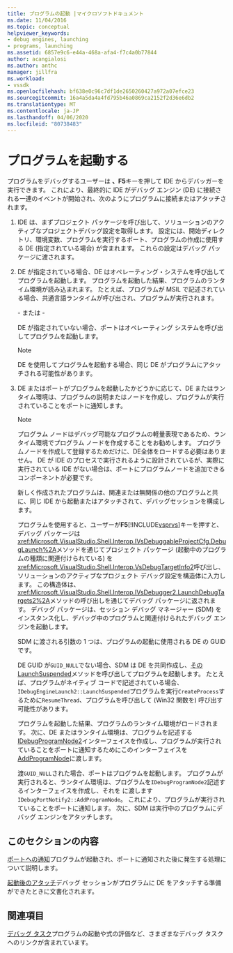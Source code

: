 ```yaml
---
title: プログラムの起動 |マイクロソフトドキュメント
ms.date: 11/04/2016
ms.topic: conceptual
helpviewer_keywords:
- debug engines, launching
- programs, launching
ms.assetid: 6857e9c6-e44a-468a-afa4-f7c4a0b77844
author: acangialosi
ms.author: anthc
manager: jillfra
ms.workload:
- vssdk
ms.openlocfilehash: bf638e0c96c7df1de2650260427a972a07efce23
ms.sourcegitcommit: 16a4a5da4a4fd795b46a0869ca2152f2d36e6db2
ms.translationtype: MT
ms.contentlocale: ja-JP
ms.lasthandoff: 04/06/2020
ms.locfileid: "80738483"
---
```

# <a name="launch-a-program"></a>プログラムを起動する
プログラムをデバッグするユーザーは **、F5**キーを押して IDE からデバッガーを実行できます。 これにより、最終的に IDE がデバッグ エンジン (DE) に接続される一連のイベントが開始され、次のようにプログラムに接続またはアタッチされます。

1. IDE は、まずプロジェクト パッケージを呼び出して、ソリューションのアクティブなプロジェクトデバッグ設定を取得します。 設定には、開始ディレクトリ、環境変数、プログラムを実行するポート、プログラムの作成に使用する DE (指定されている場合) が含まれます。 これらの設定はデバッグ パッケージに渡されます。

2. DE が指定されている場合、DE はオペレーティング・システムを呼び出してプログラムを起動します。 プログラムを起動した結果、プログラムのランタイム環境が読み込まれます。 たとえば、プログラムが MSIL で記述されている場合、共通言語ランタイムが呼び出され、プログラムが実行されます。

    \- または -

    DE が指定されていない場合、ポートはオペレーティング システムを呼び出してプログラムを起動します。

   > [!NOTE]
   > DE を使用してプログラムを起動する場合、同じ DE がプログラムにアタッチされる可能性があります。

3. DE またはポートがプログラムを起動したかどうかに応じて、DE またはランタイム環境は、プログラムの説明またはノードを作成し、プログラムが実行されていることをポートに通知します。

   > [!NOTE]
   > プログラム ノードはデバッグ可能なプログラムの軽量表現であるため、ランタイム環境でプログラム ノードを作成することをお勧めします。 プログラムノードを作成して登録するためだけに、DE全体をロードする必要はありません。 DE が IDE のプロセスで実行されるように設計されているが、実際に実行されている IDE がない場合は、ポートにプログラムノードを追加できるコンポーネントが必要です。

   新しく作成されたプログラムは、関連または無関係の他のプログラムと共に、同じ IDE から起動またはアタッチされて、デバッグセッションを構成します。

   プログラムを使用すると、ユーザーが**F5**[!INCLUDE[vsprvs](../../code-quality/includes/vsprvs_md.md)]キーを押すと、デバッグ パッケージは<xref:Microsoft.VisualStudio.Shell.Interop.IVsDebuggableProjectCfg.DebugLaunch%2A>メソッドを通じてプロジェクト パッケージ (起動中のプログラムの種類に関連付けられている) を<xref:Microsoft.VisualStudio.Shell.Interop.VsDebugTargetInfo2>呼び出し、ソリューションのアクティブなプロジェクト デバッグ設定を構造体に入力します。 この構造体は、<xref:Microsoft.VisualStudio.Shell.Interop.IVsDebugger2.LaunchDebugTargets2%2A>メソッドの呼び出しを通じてデバッグ パッケージに返されます。 デバッグ パッケージは、セッション デバッグ マネージャー (SDM) をインスタンス化し、デバッグ中のプログラムと関連付けられたデバッグ エンジンを起動します。

   SDM に渡される引数の 1 つは、プログラムの起動に使用される DE の GUID です。

   DE GUID が`GUID_NULL`でない場合、SDM は DE を共同作成し、[その LaunchSuspended](../../extensibility/debugger/reference/idebugenginelaunch2-launchsuspended.md)メソッドを呼び出してプログラムを起動します。 たとえば、プログラムがネイティブ コードで記述されている場合、`IDebugEngineLaunch2::LaunchSuspended`プログラムを実行`CreateProcess`するために`ResumeThread`、プログラムを呼び出して (Win32 関数を) 呼び出す可能性があります。

   プログラムを起動した結果、プログラムのランタイム環境がロードされます。 次に、DE またはランタイム環境は、プログラムを記述する[IDebugProgramNode2](../../extensibility/debugger/reference/idebugprogramnode2.md)インターフェイスを作成し、プログラムが実行されていることをポートに通知するためにこのインターフェイスを[AddProgramNode](../../extensibility/debugger/reference/idebugportnotify2-addprogramnode.md)に渡します。

   渡`GUID_NULL`された場合、ポートはプログラムを起動します。 プログラムが実行されると、ランタイム環境は、プログラムを`IDebugProgramNode2`記述するインターフェイスを作成し、それを に渡します`IDebugPortNotify2::AddProgramNode`。 これにより、プログラムが実行されていることをポートに通知します。 次に、SDM は実行中のプログラムにデバッグ エンジンをアタッチします。

## <a name="in-this-section"></a>このセクションの内容
 [ポートへの通知](../../extensibility/debugger/notifying-the-port.md)プログラムが起動され、ポートに通知された後に発生する処理について説明します。

 [起動後のアタッチ](../../extensibility/debugger/attaching-after-a-launch.md)デバッグ セッションがプログラムに DE をアタッチする準備ができたときに文書化されます。

## <a name="related-sections"></a>関連項目
 [デバッグ タスク](../../extensibility/debugger/debugging-tasks.md)プログラムの起動や式の評価など、さまざまなデバッグ タスクへのリンクが含まれています。
